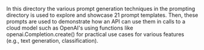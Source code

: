 In this directory the various prompt generation techniques in the prompting directory is used to explore and showcase 21 prompt templates. Then,  these prompts are used to demonstrate how an API can use them in calls to a cloud model such as OpenAI's using functions like openai.Completion.create() for practical use cases for various features (e.g., text generation, classification).